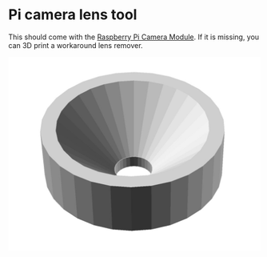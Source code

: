 # Pi camera lens tool



This should come with the [Raspberry Pi Camera Module](http://localhost:6178/live/editor1/parts/elect/rpi-camera-v2.html). If it is missing, you can 3D print a workaround lens remover.

![](../../images/picamlt.jpg)